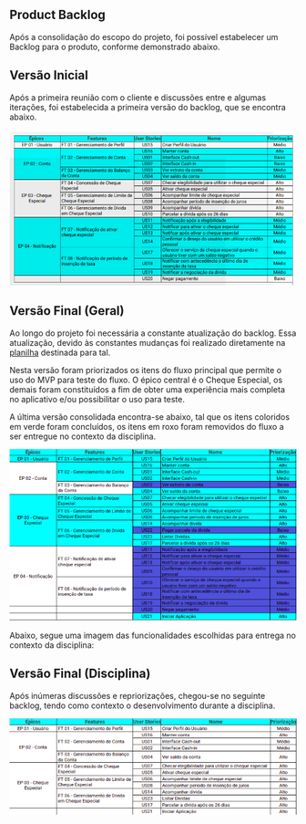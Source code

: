 ## Product Backlog

Após a consolidação do escopo do projeto, foi possível estabelecer um Backlog para o produto, conforme demonstrado abaixo.

## Versão Inicial

Após a primeira reunião com o cliente e discussões entre e algumas iterações, foi estabelecida a primeira versão do backlog, que se encontra abaixo.

![](./images/Backlog.png)

## Versão Final (Geral)

Ao longo do projeto foi necessária a constante atualização do backlog. Essa atualização, devido às constantes mudanças foi realizado diretamente na [planilha](https://docs.google.com/spreadsheets/d/1f1GQDp863DvVatqttrbRrIi0cP70PVSnYfms98DCM74/edit?usp=sharing) destinada para tal. 

Nesta versão foram priorizados os itens do fluxo principal que permite o uso do MVP para teste do fluxo. O épico central é o Cheque Especial, os demais foram constituídos a fim de obter uma experiência mais completa no aplicativo e/ou possibilitar o uso para teste. 

A última versão consolidada encontra-se abaixo, tal que os itens coloridos em verde foram concluídos, os itens em roxo foram removidos do fluxo a ser entregue no contexto da disciplina.

![](./images/Backlog2.png)

Abaixo, segue uma imagem das funcionalidades escolhidas para entrega no contexto da disciplina:

## Versão Final (Disciplina)

Após inúmeras discussões e repriorizações, chegou-se no seguinte backlog, tendo como contexto o desenvolvimento durante a disciplina.

![](./images/backlogDisciplina.png)
